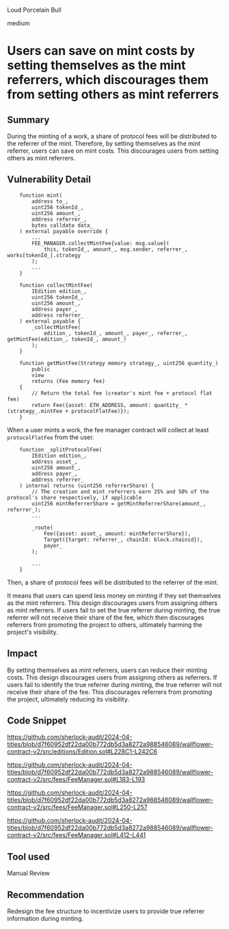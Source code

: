 Loud Porcelain Bull

medium

# Users can save on mint costs by setting themselves as the mint referrers, which discourages them from setting others as mint referrers

## Summary

During the minting of a work, a share of protocol fees will be distributed to the referrer of the mint. Therefore, by setting themselves as the mint referrer, users can save on mint costs. This discourages users from setting others as mint referrers.

## Vulnerability Detail
```solidity
    function mint(
        address to_,
        uint256 tokenId_,
        uint256 amount_,
        address referrer_,
        bytes calldata data_
    ) external payable override {
        ...
        FEE_MANAGER.collectMintFee{value: msg.value}(
            this, tokenId_, amount_, msg.sender, referrer_, works[tokenId_].strategy
        );
        ...
    }
```
```solidity
    function collectMintFee(
        IEdition edition_,
        uint256 tokenId_,
        uint256 amount_,
        address payer_,
        address referrer_
    ) external payable {
        _collectMintFee(
            edition_, tokenId_, amount_, payer_, referrer_, getMintFee(edition_, tokenId_, amount_)
        );
    }
```
```solidity
    function getMintFee(Strategy memory strategy_, uint256 quantity_)
        public
        view
        returns (Fee memory fee)
    {
        // Return the total fee (creator's mint fee + protocol flat fee)
        return Fee({asset: ETH_ADDRESS, amount: quantity_ * (strategy_.mintFee + protocolFlatFee)});
    }
```
When a user mints a work, the fee manager contract will collect at least `protocolFlatFee` from the user.

```solidity
    function _splitProtocolFee(
        IEdition edition_,
        address asset_,
        uint256 amount_,
        address payer_,
        address referrer_
    ) internal returns (uint256 referrerShare) {
        // The creation and mint referrers earn 25% and 50% of the protocol's share respectively, if applicable
        uint256 mintReferrerShare = getMintReferrerShare(amount_, referrer_);
        ...

        _route(
            Fee({asset: asset_, amount: mintReferrerShare}),
            Target({target: referrer_, chainId: block.chainid}),
            payer_
        );

        ...
    }
```
Then, a share of protocol fees will be distributed to the referrer of the mint.

It means that users can spend less money on minting if they set themselves as the mint referrers. This design discourages users from assigning others as mint referrers. If users fail to set the true referrer during minting, the true referrer will not receive their share of the fee, which then discourages referrers from promoting the project to others, ultimately harming the project's visibility.

## Impact

By setting themselves as mint referrers, users can reduce their minting costs. This design discourages users from assigning others as referrers. If users fail to identify the true referrer during minting, the true referrer will not receive their share of the fee. This discourages referrers from promoting the project, ultimately reducing its visibility.

## Code Snippet
https://github.com/sherlock-audit/2024-04-titles/blob/d7f60952df22da00b772db5d3a8272a988546089/wallflower-contract-v2/src/editions/Edition.sol#L228C1-L242C6

https://github.com/sherlock-audit/2024-04-titles/blob/d7f60952df22da00b772db5d3a8272a988546089/wallflower-contract-v2/src/fees/FeeManager.sol#L183-L193

https://github.com/sherlock-audit/2024-04-titles/blob/d7f60952df22da00b772db5d3a8272a988546089/wallflower-contract-v2/src/fees/FeeManager.sol#L250-L257

https://github.com/sherlock-audit/2024-04-titles/blob/d7f60952df22da00b772db5d3a8272a988546089/wallflower-contract-v2/src/fees/FeeManager.sol#L412-L441


## Tool used

Manual Review

## Recommendation

Redesign the fee structure to incentivize users to provide true referrer information during minting.